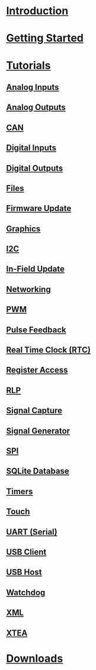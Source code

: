 # [Introduction](intro.md)
# [Getting Started](getting-started.md)
# [Tutorials](tutorials/intro.md)
## [Analog Inputs](tutorials/analog-in.md)
## [Analog Outputs](tutorials/analog-out.md)
## [CAN](tutorials/can.md)
## [Digital Inputs](tutorials/digital-inputs.md)
## [Digital Outputs](tutorials/digital-outputs.md)
## [Files](tutorials/files.md)
## [Firmware Update](tutorials/firmware-update.md)
## [Graphics](tutorials/graphics.md)
## [I2C](tutorials/i2c.md)
## [In-Field Update](tutorials/in-field-update.md)
## [Networking](tutorials/networking.md)
## [PWM](tutorials/pwm.md)
## [Pulse Feedback](tutorials/pulse-feedback.md)
## [Real Time Clock (RTC)](tutorials/rtc.md)
## [Register Access](tutorials/register-access.md)
## [RLP](tutorials/rlp.md)
## [Signal Capture](tutorials/signal-capture.md)
## [Signal Generator](tutorials/signal-generator.md)
## [SPI](tutorials/spi.md)
## [SQLite Database](tutorials/sqlite.md)
## [Timers](tutorials/timers.md)
## [Touch](tutorials/touch.md)
## [UART (Serial)](tutorials/uart.md)
## [USB Client](tutorials/usb-client.md)
## [USB Host](tutorials/usb-host.md)
## [Watchdog](tutorials/watchdog.md)
## [XML](tutorials/xml.md)
## [XTEA](tutorials/xtea.md)
# [Downloads](downloads.md)
